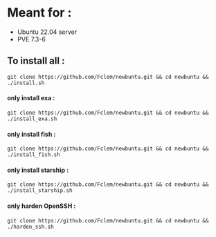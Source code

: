 # Meant for :  
* Ubuntu 22.04 server  
* PVE 7.3-6  

## To install all :

`git clone https://github.com/Fclem/newbuntu.git && cd newbuntu && ./install.sh` 

#### only install exa :
`git clone https://github.com/Fclem/newbuntu.git && cd newbuntu && ./install_exa.sh` 
#### only install fish :
`git clone https://github.com/Fclem/newbuntu.git && cd newbuntu && ./install_fish.sh` 
#### only install starship :
`git clone https://github.com/Fclem/newbuntu.git && cd newbuntu && ./install_starship.sh` 
#### only harden OpenSSH :
`git clone https://github.com/Fclem/newbuntu.git && cd newbuntu && ./harden_ssh.sh` 
